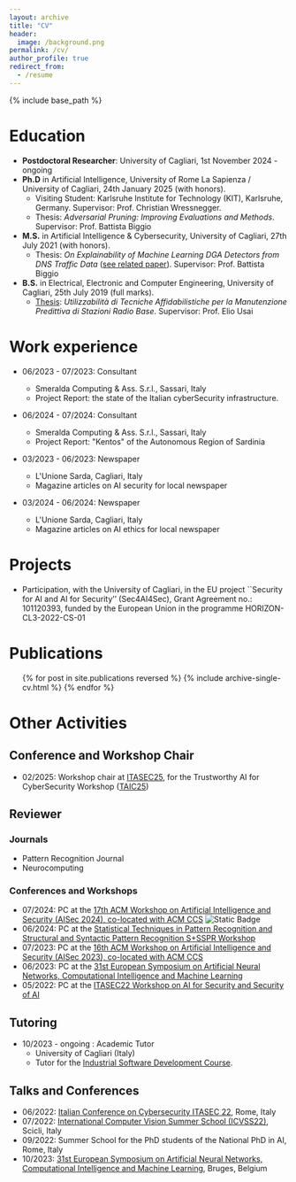 ```yaml
---
layout: archive
title: "CV"
header: 
  image: /background.png
permalink: /cv/
author_profile: true
redirect_from:
  - /resume
---
```


{% include base_path %}

Education
======
* **Postdoctoral Researcher**: University of Cagliari, 1st November 2024 - ongoing
* **Ph.D** in Artificial Intelligence, University of Rome La Sapienza / University of Cagliari, 24th January 2025 (with honors).  
  * Visiting Student: Karlsruhe Institute for Technology (KIT), Karlsruhe, Germany. Supervisor: Prof. Christian Wressnegger.
  * Thesis: _Adversarial Pruning: Improving Evaluations and Methods_. Supervisor: Prof. Battista Biggio 
* **M.S.** in Artificial Intelligence & Cybersecurity, University of Cagliari, 27th July 2021 (with honors).
  * Thesis: _On Explainability of Machine Learning DGA Detectors from DNS Traffic Data_ ([see related paper](https://iris.unica.it/bitstream/11584/345551/2/ITASEC22_CameraReady_CeurArt_GiorgioPiras.pdf)). Supervisor: Prof. Battista Biggio
* **B.S.** in Electrical, Electronic and Computer Engineering, University of Cagliari, 25th July 2019 (full marks).
  * [Thesis](https://corsi.unica.it/ingegneriaelettricaeelettronica/files/2020/04/Tesi_Piras_Giorgio.pdf): _Utilizzabilità di Tecniche Affidabilistiche per la Manutenzione Predittiva di Stazioni Radio Base_. Supervisor: Prof. Elio Usai 

Work experience
======
* 06/2023 - 07/2023: Consultant
  * Smeralda Computing & Ass. S.r.l., Sassari, Italy 
  * Project Report: the state of the Italian cyberSecurity infrastructure.

* 06/2024 - 07/2024: Consultant
  * Smeralda Computing & Ass. S.r.l., Sassari, Italy 
  * Project Report: "Kentos" of the Autonomous Region of Sardinia

* 03/2023 - 06/2023: Newspaper 
  * L'Unione Sarda, Cagliari, Italy 
  * Magazine articles on AI security for local newspaper

* 03/2024 - 06/2024: Newspaper 
  * L'Unione Sarda, Cagliari, Italy 
  * Magazine articles on AI ethics for local newspaper

  
Projects
======
* Participation, with the University of Cagliari, in the EU project ``Security for AI and AI for Security’’ (Sec4AI4Sec), Grant Agreement no.: 101120393, funded by the European Union in the programme HORIZON-CL3-2022-CS-01


Publications
======
  <ul>{% for post in site.publications reversed %}
    {% include archive-single-cv.html %}
  {% endfor %}</ul>
  
Other Activities
====== 
## Conference and Workshop Chair 
* 02/2025: Workshop chair at [ITASEC25](https://itasec.it/), for the Trustworthy AI for CyberSecurity Workshop ([TAIC25](https://taicworkshop.github.io/))

## Reviewer 
### Journals 
* Pattern Recognition Journal 
* Neurocomputing

### Conferences and Workshops 
* 07/2024: PC at the [17th ACM Workshop on Artificial Intelligence and Security (AISec 2024), co-located with ACM CCS](https://aisec.cc/) ![Static Badge](https://img.shields.io/badge/Top%20Reviewers-reviewers)
* 06/2024: PC at the [Statistical Techniques in Pattern Recognition and Structural and Syntactic Pattern Recognition S+SSPR Workshop](https://sites.google.com/view/s-sspr-2024/organizing-team-pc?authuser=0)
* 07/2023: PC at the [16th ACM Workshop on Artificial Intelligence and Security (AISec 2023), co-located with ACM CCS](https://aisec.cc/)
* 06/2023: PC at the [31st European Symposium on Artificial Neural Networks, Computational Intelligence and Machine Learning](https://www.esann.org/proceedings/2023)
* 05/2022: PC at the [ITASEC22 Workshop on AI for Security and Security of AI](https://2022.itasec.it/)

## Tutoring
* 10/2023 - ongoing : Academic Tutor
  * University of Cagliari (Italy)
  * Tutor for the [Industrial Software Development Course](https://github.com/unica-isde/isde). 

## Talks and Conferences
* 06/2022: [Italian Conference on Cybersecurity ITASEC 22](https://agenda-2022.itasec.it/), Rome, Italy
* 07/2022: [International Computer Vision Summer School (ICVSS22)](https://iplab.dmi.unict.it/icvss2022/), Scicli, Italy 
* 09/2022: Summer School for the PhD students of the National PhD in AI, Rome, Italy 
* 10/2023: [31st European Symposium on Artificial Neural Networks, Computational Intelligence and Machine Learning](https://www.esann.org/proceedings/2023), Bruges, Belgium